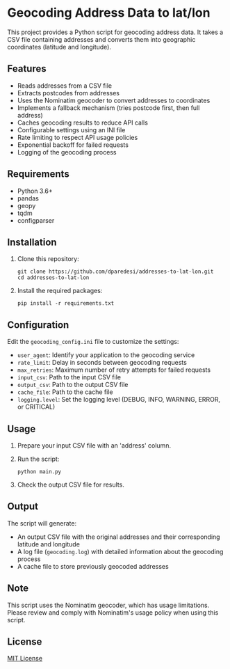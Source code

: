 # Geocoding Address Data to lat/lon

This project provides a Python script for geocoding address data. It takes a CSV file containing addresses and converts them into geographic coordinates (latitude and longitude).

## Features

- Reads addresses from a CSV file
- Extracts postcodes from addresses
- Uses the Nominatim geocoder to convert addresses to coordinates
- Implements a fallback mechanism (tries postcode first, then full address)
- Caches geocoding results to reduce API calls
- Configurable settings using an INI file
- Rate limiting to respect API usage policies
- Exponential backoff for failed requests
- Logging of the geocoding process

## Requirements

- Python 3.6+
- pandas
- geopy
- tqdm
- configparser

## Installation

1. Clone this repository:
   ```
   git clone https://github.com/dparedesi/addresses-to-lat-lon.git
   cd addresses-to-lat-lon
   ```

2. Install the required packages:
   ```
   pip install -r requirements.txt
   ```

## Configuration

Edit the `geocoding_config.ini` file to customize the settings:

- `user_agent`: Identify your application to the geocoding service
- `rate_limit`: Delay in seconds between geocoding requests
- `max_retries`: Maximum number of retry attempts for failed requests
- `input_csv`: Path to the input CSV file
- `output_csv`: Path to the output CSV file
- `cache_file`: Path to the cache file
- `logging.level`: Set the logging level (DEBUG, INFO, WARNING, ERROR, or CRITICAL)

## Usage

1. Prepare your input CSV file with an 'address' column.

2. Run the script:
   ```
   python main.py
   ```

3. Check the output CSV file for results.

## Output

The script will generate:
- An output CSV file with the original addresses and their corresponding latitude and longitude
- A log file (`geocoding.log`) with detailed information about the geocoding process
- A cache file to store previously geocoded addresses

## Note

This script uses the Nominatim geocoder, which has usage limitations. Please review and comply with Nominatim's usage policy when using this script.

## License

[MIT License](LICENSE)